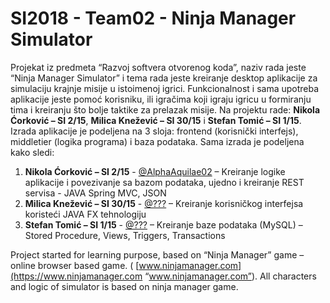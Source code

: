 # SI2018 - Team02 - Ninja Manager Simulator
Projekat iz predmeta “Razvoj softvera otvorenog koda”, naziv rada jeste “Ninja Manager Simulator”  i tema rada jeste kreiranje desktop aplikacije za simulaciju krajnje misije u istoimenoj igrici. Funkcionalnost i sama upotreba aplikacije jeste pomoć korisniku, ili igračima koji igraju igricu u formiranju tima i kreiranju što bolje taktike za prelazak misije. Na projektu rade: **Nikola Ćorković – SI 2/15**, **Milica Knežević – SI 30/15** i **Stefan Tomić – SI 1/15**. Izrada aplikacije je podeljena na 3 sloja: frontend (korisnički interfejs), middletier (logika programa) i baza podataka. Sama izrada je podeljena kako sledi: 
1. **Nikola Ćorković – SI 2/15** - [@AlphaAquilae02](https://github.com/AlphaAquilae02 "@AlphaAquilae") – Kreiranje logike aplikacije i povezivanje sa bazom podataka, ujedno i kreiranje REST servisa - JAVA Spring MVC, JSON
2. **Milica Knežević – SI 30/15** - [@???](???) – Kreiranje korisničkog interfejsa koristeći JAVA FX tehnologiju
3. **Stefan Tomić – SI 1/15** - [@???](???) – Kreiranje baze podataka (MySQL) – Stored Procedure, Views, Triggers, Transactions

Project started for learning purpose, based on “Ninja Manager” game – online browser based game. ( [www.ninjamanager.com](https://www.ninjamanager.com “www.ninjamanager.com”). All characters and logic of simulator is based on ninja manager game.

